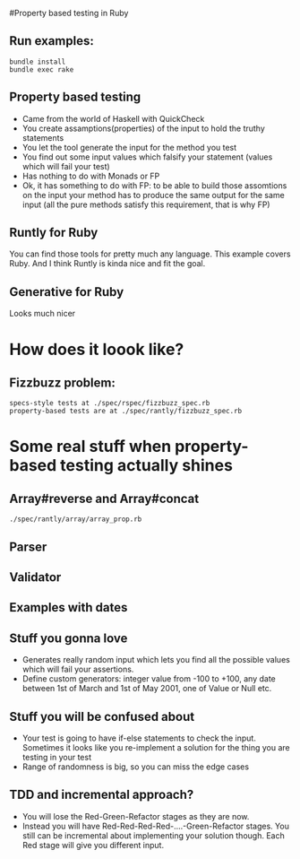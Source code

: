 #Property based testing in Ruby

## Run examples: 

	bundle install
	bundle exec rake

## Property based testing

* Came from the world of Haskell with QuickCheck
* You create assamptions(properties) of the input to hold the truthy statements
* You let the tool generate the input for the method you test
* You find out some input values which falsify your statement (values which will fail your test)
* Has nothing to do with Monads or FP
* Ok, it has something to do with FP: to be able to build those assomtions on the input your method has to produce the same output for the same input (all the pure methods satisfy this requirement, that is why FP)


## Runtly for Ruby

You can find those tools for pretty much any language. This example covers Ruby. And I think Runtly is kinda nice and fit the goal.

## Generative for Ruby

Looks much nicer

# How does it loook like?

## Fizzbuzz problem:

	specs-style tests at ./spec/rspec/fizzbuzz_spec.rb
	property-based tests are at ./spec/rantly/fizzbuzz_spec.rb

# Some real stuff when property-based testing actually shines
	
## Array#reverse and Array#concat
	./spec/rantly/array/array_prop.rb	

## Parser
## Validator
## Examples with dates

## Stuff you gonna love

* Generates really random input which lets you find all the possible values which will fail your assertions.
* Define custom generators: integer value from -100 to +100, any date between 1st of March and 1st of May 2001, one of Value or Null etc.

## Stuff you will be confused about
* Your test is going to have if-else statements to check the input. Sometimes it looks like you re-implement a solution for the thing you are testing in your test
* Range of randomness is big, so you can miss the edge cases

## TDD and incremental approach?

* You will lose the Red-Green-Refactor stages as they are now.
* Instead you will have Red-Red-Red-Red-....-Green-Refactor stages. You still can be incremental about implementing your solution though. Each Red stage will give you different input.


